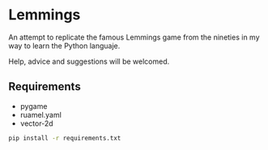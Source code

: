 # Lemmings
An attempt to replicate the famous Lemmings game from the nineties in my way to learn the Python languaje.

Help, advice and suggestions will be welcomed. 

## Requirements
* pygame
* ruamel.yaml
* vector-2d
 ```bash
 pip install -r requirements.txt
 ```